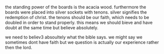 the standing power of the boards is the acacia wood. furthermore the boards were placed
into silver sockets with tenons. silver signifies the redemption of christ. the tenons
should be our faith, which needs to be doubled in order to stand properly. this means
we should bieve and have doubt at the same time but believe absolutely.

we need to believ3 absoultely what the bible says. we might say we sometimes dont have faith but we question is actually our experience rather then the lord.
